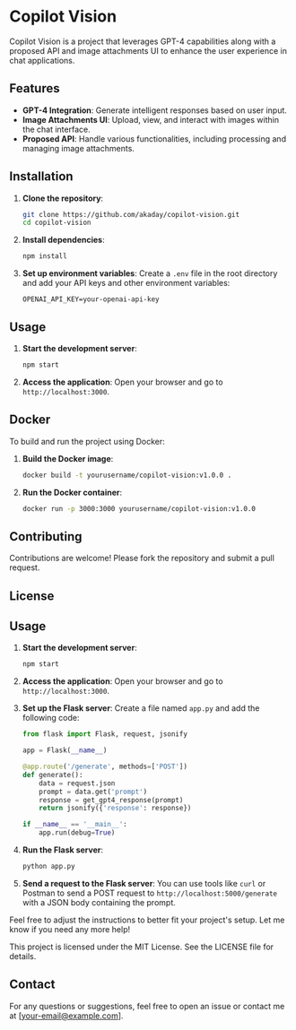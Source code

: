 # Copilot Vision

Copilot Vision is a project that leverages GPT-4 capabilities along with a proposed API and image attachments UI to enhance the user experience in chat applications.

## Features

- **GPT-4 Integration**: Generate intelligent responses based on user input.
- **Image Attachments UI**: Upload, view, and interact with images within the chat interface.
- **Proposed API**: Handle various functionalities, including processing and managing image attachments.

## Installation

1. **Clone the repository**:
    ```bash
    git clone https://github.com/akaday/copilot-vision.git
    cd copilot-vision
    ```

2. **Install dependencies**:
    ```bash
    npm install
    ```

3. **Set up environment variables**:
    Create a `.env` file in the root directory and add your API keys and other environment variables:
    ```env
    OPENAI_API_KEY=your-openai-api-key
    ```

## Usage

1. **Start the development server**:
    ```bash
    npm start
    ```

2. **Access the application**:
    Open your browser and go to `http://localhost:3000`.

## Docker

To build and run the project using Docker:

1. **Build the Docker image**:
    ```bash
    docker build -t yourusername/copilot-vision:v1.0.0 .
    ```

2. **Run the Docker container**:
    ```bash
    docker run -p 3000:3000 yourusername/copilot-vision:v1.0.0
    ```

## Contributing

Contributions are welcome! Please fork the repository and submit a pull request.

## License
## Usage

1. **Start the development server**:
    ```bash
    npm start
    ```

2. **Access the application**:
    Open your browser and go to `http://localhost:3000`.

3. **Set up the Flask server**:
    Create a file named `app.py` and add the following code:
    ```python
    from flask import Flask, request, jsonify

    app = Flask(__name__)

    @app.route('/generate', methods=['POST'])
    def generate():
        data = request.json
        prompt = data.get('prompt')
        response = get_gpt4_response(prompt)
        return jsonify({'response': response})

    if __name__ == '__main__':
        app.run(debug=True)
    ```

4. **Run the Flask server**:
    ```bash
    python app.py
    ```

5. **Send a request to the Flask server**:
    You can use tools like `curl` or Postman to send a POST request to `http://localhost:5000/generate` with a JSON body containing the prompt.

Feel free to adjust the instructions to better fit your project's setup. Let me know if you need any more help!

This project is licensed under the MIT License. See the LICENSE file for details.

## Contact

For any questions or suggestions, feel free to open an issue or contact me at [your-email@example.com].


